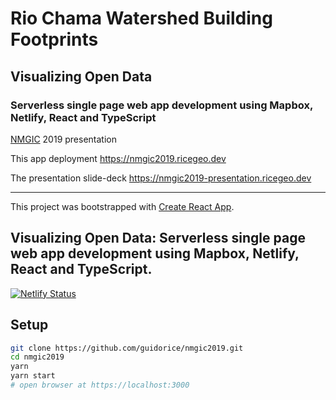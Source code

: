 # Rio Chama Watershed Building Footprints

## Visualizing Open Data

### Serverless single page web app development using Mapbox, Netlify, React and TypeScript

[NMGIC](https://nmgic.com) 2019 presentation

This app deployment
https://nmgic2019.ricegeo.dev

The presentation slide-deck
https://nmgic2019-presentation.ricegeo.dev

---

This project was bootstrapped with [Create React App](https://github.com/facebook/create-react-app).

## Visualizing Open Data: Serverless single page web app development using Mapbox, Netlify, React and TypeScript.

[![Netlify Status](https://api.netlify.com/api/v1/badges/1512be37-59be-40d5-ab1e-cca5972f9b68/deploy-status)](https://app.netlify.com/sites/brave-wiles-91d757/deploys)

## Setup

```bash
git clone https://github.com/guidorice/nmgic2019.git
cd nmgic2019
yarn
yarn start
# open browser at https://localhost:3000
```
